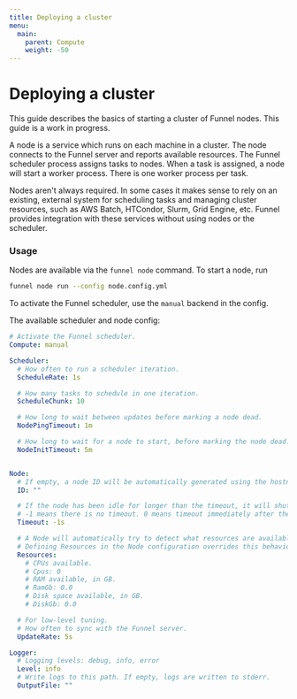 ```yaml
---
title: Deploying a cluster
menu:
  main:
    parent: Compute
    weight: -50
---
```


# Deploying a cluster

This guide describes the basics of starting a cluster of Funnel nodes. 
This guide is a work in progress.

A node is a service
which runs on each machine in a cluster. The node connects to the Funnel server and reports
available resources. The Funnel scheduler process assigns tasks to nodes. When a task is
assigned, a node will start a worker process. There is one worker process per task.

Nodes aren't always required. In some cases it makes sense to rely on an existing,
external system for scheduling tasks and managing cluster resources, such as AWS Batch,
HTCondor, Slurm, Grid Engine, etc. Funnel provides integration with
these services without using nodes or the scheduler.

### Usage

Nodes are available via the `funnel node` command. To start a node, run
```sh
funnel node run --config node.config.yml
```

To activate the Funnel scheduler, use the `manual` backend in the config.

The available scheduler and node config:
```yaml
# Activate the Funnel scheduler.
Compute: manual

Scheduler:
  # How often to run a scheduler iteration.
  ScheduleRate: 1s

  # How many tasks to schedule in one iteration.
  ScheduleChunk: 10

  # How long to wait between updates before marking a node dead.
  NodePingTimeout: 1m

  # How long to wait for a node to start, before marking the node dead.
  NodeInitTimeout: 5m


Node:
  # If empty, a node ID will be automatically generated using the hostname.
  ID: ""

  # If the node has been idle for longer than the timeout, it will shut down.
  # -1 means there is no timeout. 0 means timeout immediately after the first task.
  Timeout: -1s

  # A Node will automatically try to detect what resources are available to it. 
  # Defining Resources in the Node configuration overrides this behavior.
  Resources:
    # CPUs available.
    # Cpus: 0
    # RAM available, in GB.
    # RamGb: 0.0
    # Disk space available, in GB.
    # DiskGb: 0.0

  # For low-level tuning.
  # How often to sync with the Funnel server.
  UpdateRate: 5s

Logger:
  # Logging levels: debug, info, error
  Level: info
  # Write logs to this path. If empty, logs are written to stderr.
  OutputFile: ""
```
